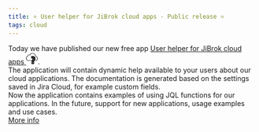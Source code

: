 ```yaml
---
title: ⭐️ User helper for JiBrok cloud apps - Public release ⭐️
tags: cloud
---
```


<div>
Today we have published our new free app <a href="https://marketplace.atlassian.com/apps/1227296/user-helper-for-jibrok-cloud-apps?hosting=cloud&tab=overview"> User helper for JiBrok cloud apps 
<img src="/uploads/user-helper-cloud/user-helper-cloud.webp" alt="user-helper-cloud screenshot" style="width:24px" loading="lazy"></a>.
<br/>
The application will contain dynamic help available to your users about our cloud applications. The documentation is generated based on the settings saved in Jira Cloud, for example custom fields.
<br/>
Now the application contains examples of using JQL functions for our applications. In the future, support for new applications, usage examples and use cases.
<br/>
<a href="https://jibrok.com/docs/user-helper-cloud/overview/">More info</a>
</div>

